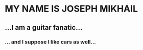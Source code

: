 # MY NAME IS JOSEPH MIKHAIL
## ...I am a guitar fanatic...
### ... and I suppose I like cars as well...
